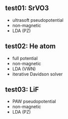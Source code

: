 ## test01: SrVO3

- ultrasoft pseudopotential
- non-magnetic
- LDA (PZ)

## test02: He atom
- full potential
- non-magnetic
- LDA (VWN)
- iterative Davidson solver

## test03: LiF
- PAW pseudopotential
- non-magnetic
- LDA (PZ)



